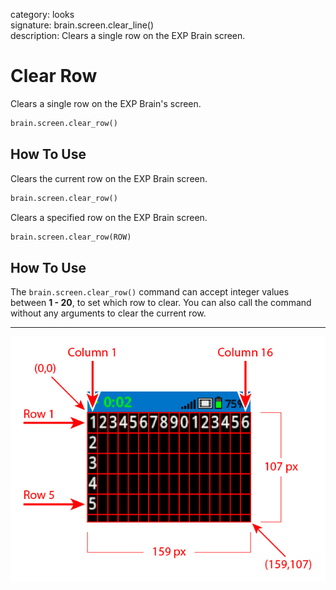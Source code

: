 category: looks  
signature: brain.screen.clear_line()  
description: Clears a single row on the EXP Brain screen.  

# Clear Row

Clears a single row on the EXP Brain's screen.

```python 
brain.screen.clear_row()
```

## How To Use
Clears the current row on the EXP Brain screen.

```python
brain.screen.clear_row()
```

Clears a specified row on the EXP Brain screen.

```python
brain.screen.clear_row(ROW)
```

## How To Use

The `brain.screen.clear_row()` command can accept integer values between **1 - 20**, to set which row to clear. You can also call the command without any arguments to clear the current row.

---

![brain_screen_info](exp_row_column_brain.jpg)

<advanced>
</advanced>
